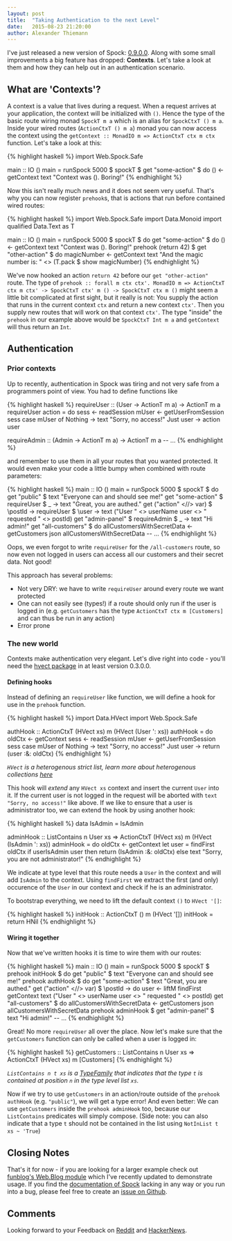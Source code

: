 ```yaml
---
layout: post
title:  "Taking Authentication to the next Level"
date:   2015-08-23 21:20:00
author: Alexander Thiemann
---
```


I've just released a new version of Spock: [0.9.0.0][new-version]. Along with some small improvements a big feature has dropped: **Contexts**. Let's take a look at them and how they can help out in an authentication scenario.

## What are 'Contexts'?

A context is a value that lives during a request. When a request arrives at your application, the context will be initialized with `()`. Hence the type of the basic route wiring monad `SpockT m a` which is an alias for `SpockCtxT () m a`. Inside your wired routes (`ActionCtxT () m a`) monad you can now access the context using the `getContext :: MonadIO m => ActionCtxT ctx m ctx` function. Let's take a look at this:

{% highlight haskell %}
import Web.Spock.Safe

main :: IO ()
main =
   runSpock 5000 $ spockT $
   get "some-action" $
   do () <- getContext
   	  text "Context was (). Boring!"
{% endhighlight %}

Now this isn't really much news and it does not seem very useful. That's why you can now register `prehook`s, that is actions that run before contained wired routes:

{% highlight haskell %}
import Web.Spock.Safe
import Data.Monoid
import qualified Data.Text as T

main :: IO ()
main =
   runSpock 5000 $ spockT $
   do get "some-action" $
        do () <- getContext
   	       text "Context was (). Boring!"
   	  prehook (return 42) $
   	    get "other-action" $
   	    do magicNumber <- getContext
   	       text "And the magic number is: " <> (T.pack $ show magicNumber)
{% endhighlight %}

We've now hooked an action `return 42` before our `get "other-action"` route. The type of `prehook :: forall m ctx ctx'. MonadIO m => ActionCtxT ctx m ctx' -> SpockCtxT ctx' m () -> SpockCtxT ctx m ()` might seem a little bit complicated at first sight, but it really is not: You supply the action that runs in the current context `ctx` and return a new context `ctx'`. Then you supply new routes that will work on that context `ctx'`. The type "inside" the `prehook` in our example above would be `SpockCtxT Int m a` and `getContext` will thus return an `Int`.

## Authentication

### Prior contexts

Up to recently, authentication in Spock was tiring and not very safe from a programmers point of view. You had to define functions like

{% highlight haskell %}
requireUser :: (User -> ActionT m a) -> ActionT m a
requireUser action =
   do sess <- readSession
      mUser <- getUserFromSession sess
      case mUser of
      	 Nothing -> text "Sorry, no access!"
      	 Just user -> action user

requireAdmin :: (Admin -> ActionT m a) -> ActionT m a
-- ...
{% endhighlight %}

and remember to use them in all your routes that you wanted protected. It would even make your code a little bumpy when combined with route parameters:

{% highlight haskell %}
main :: IO ()
main =
   runSpock 5000 $ spockT $
   do get "public" $ text "Everyone can and should see me!"
      get "some-action" $ requireUser $ \_ ->
        text "Great, you are authed."
      get ("action" <//> var) $ \postId -> requireUser $ \user ->
        text ("User " <> userName user <> " requested " <> postId)
      get "admin-panel" $ requireAdmin $ \_ ->
        text "Hi admin!"
      get "all-customers" $
        do allCustomersWithSecretData <- getCustomers
           json allCustomersWithSecretData
   	  -- ...
{% endhighlight %}

Oops, we even forgot to write `requireUser` for the `/all-customers` route, so now even not logged in users can access all our customers and their secret data. Not good!

This approach has several problems:

* Not very DRY: we have to write `requireUser` around every route we want protected
* One can not easily see (types!) if a route should only run if the user is logged in (e.g. `getCustomers` has the type `ActionCtxT ctx m [Customers]` and can thus be run in any action)
* Error prone

### The new world

Contexts make authentication very elegant. Let's dive right into code - you'll need the [hvect package][hvect] in at least version 0.3.0.0.

#### Defining hooks

Instead of defining an `requireUser` like function, we will define a hook for use in the `prehook` function.

{% highlight haskell %}
import Data.HVect
import Web.Spock.Safe

authHook :: ActionCtxT (HVect xs) m (HVect (User ': xs))
authHook =
    do oldCtx <- getContext
       sess <- readSession
       mUser <- getUserFromSession sess
       case mUser of
      	   Nothing -> text "Sorry, no access!"
      	   Just user -> return (user :&: oldCtx)
{% endhighlight %}

*`HVect` is a heterogenous strict list, learn more about heterogenous collections [here][hs-wiki-hlist]*

This hook will *extend* any `HVect xs` context and insert the current `User` into it. If the current user is not logged in the request will be aborted with `text "Sorry, no access!"` like above. If we like to ensure that a user is administrator too, we can extend the hook by using another hook:

{% highlight haskell %}
data IsAdmin = IsAdmin

adminHook :: ListContains n User xs => ActionCtxT (HVect xs) m (HVect (IsAdmin ': xs))
adminHook =
    do oldCtx <- getContext
       let user = findFirst oldCtx
       if userIsAdmin user
       then return (IsAdmin :&: oldCtx)
       else text "Sorry, you are not administrator!"
{% endhighlight %}

We indicate at type level that this route needs a `User` in the context and will add `IsAdmin` to the context. Using `findFirst` we extract the first (and only) occurence of the `User` in our context and check if he is an administrator.

To bootstrap everything, we need to lift the default context `()` to `HVect '[]`:

{% highlight haskell %}
initHook :: ActionCtxT () m (HVect '[])
initHook = return HNil
{% endhighlight %}

#### Wiring it together

Now that we've written hooks it is time to wire them with our routes:

{% highlight haskell %}
main :: IO ()
main =
   runSpock 5000 $ spockT $
   prehook initHook $
   do get "public" $ text "Everyone can and should see me!"
      prehook authHook $
        do get "some-action" $
             text "Great, you are authed."
           get ("action" <//> var) $ \postId ->
             do user <- liftM findFirst getContext
                text ("User " <> userName user <> " requested " <> postId)
           get "all-customers" $
             do allCustomersWithSecretData <- getCustomers
                json allCustomersWithSecretData
           prehook adminHook $
             get "admin-panel" $ text "Hi admin!"
   	  -- ...
{% endhighlight %}

Great! No more `requireUser` all over the place. Now let's make sure that the `getCustomers` function can only be called when a user is logged in:

{% highlight haskell %}
getCustomers :: ListContains n User xs => ActionCtxT (HVect xs) m [Customers]
{% endhighlight %}

*`ListContains n t xs` is a [TypeFamily][typefamily] that indicates that the type `t` is contained at position `n` in the type level list `xs`.*

Now if we try to use `getCustomers` in an action/route outside of the `prehook authHook` (e.g. `"public"`), we will get a type error! And even better: We can use `getCustomers` inside the `prehook adminHook` too, because our `ListContains` predicates will simply compose. (Side note: you can also indicate that a type `t` should not be contained in the list using `NotInList t xs ~ 'True`)

## Closing Notes

That's it for now - if you are looking for a larger example check out [funblog's Web.Blog module][funblog-web-blog] which I've recently updated to demonstrate usage. If you find the [documentation of Spock][new-version] lacking in any way or you run into a bug, please feel free to create an [issue on Github][gh-issue].

## Comments

Looking forward to your Feedback on [Reddit][reddit-post] and [HackerNews][hn-post].

[new-version]: https://hackage.haskell.org/package/Spock-0.9.0.0
[hvect]: https://hackage.haskell.org/package/hvect
[hs-wiki-hlist]: https://wiki.haskell.org/Heterogenous_collections
[typefamily]: https://wiki.haskell.org/GHC/Type_families
[funblog-web-blog]: https://github.com/agrafix/funblog/blob/1324088e67fc14d471964763e95662195fe3e849/src/Web/Blog.hs
[gh-issue]: https://github.com/agrafix/Spock/issues
[reddit-post]: https://www.reddit.com/r/haskell/comments/3i4d0b/spock_taking_authentication_to_the_next_level/
[hn-post]: https://news.ycombinator.com/item?id=10106739